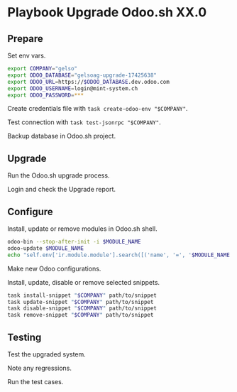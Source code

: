 # Playbook Upgrade Odoo.sh XX.0

## Prepare

Set env vars.

```bash
export COMPANY="gelso"
export ODOO_DATABASE="gelsoag-upgrade-17425638"
export ODOO_URL=https://$ODOO_DATABASE.dev.odoo.com
export ODOO_USERNAME=login@mint-system.ch
export ODOO_PASSWORD=***
```

Create credentials file with `task create-odoo-env "$COMPANY"`.

Test connection with `task test-jsonrpc "$COMPANY"`.

Backup database in Odoo.sh project.

## Upgrade

Run the Odoo.sh upgrade process.

Login and check the Upgrade report.

## Configure

Install, update or remove modules in Odoo.sh shell.

```bash
odoo-bin --stop-after-init -i $MODULE_NAME
odoo-update $MODULE_NAME
echo "self.env['ir.module.module'].search([('name', '=', '$MODULE_NAME')]).button_immediate_uninstall()" | odoo-bin shell
```

Make new Odoo configurations.

Install, update, disable or remove selected snippets.

```bash
task install-snippet "$COMPANY" path/to/snippet
task update-snippet "$COMPANY" path/to/snippet
task disable-snippet "$COMPANY" path/to/snippet
task remove-snippet "$COMPANY" path/to/snippet
```

## Testing

Test the upgraded system.

Note any regressions.

Run the test cases.